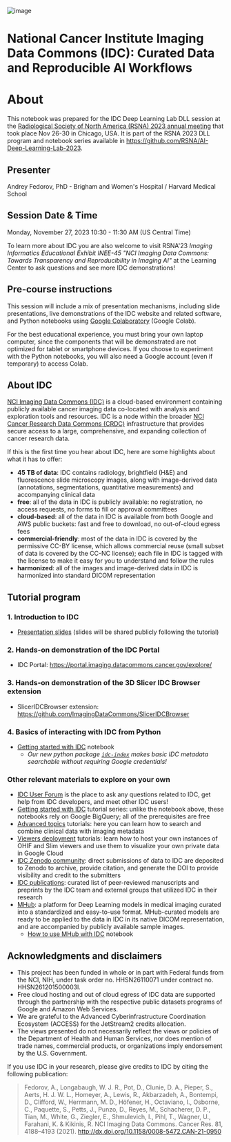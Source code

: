 ![image](https://github.com/ImagingDataCommons/IDC-Tutorials/releases/download/rsna2023/2023RSNA-DLL-IDC_header.png)

# **National Cancer Institute Imaging Data Commons (IDC)**: Curated Data and Reproducible AI Workflows

# About

This notebook was prepared for the IDC Deep Learning Lab DLL session at the [Radiological Society of North America (RSNA) 2023 annual meeting](https://reg.meeting.rsna.org/flow/rsna/rsna23/RSNA2023/page/pre-event-landing-page) that took place Nov 26-30 in Chicago, USA. It is part of the RSNA 2023 DLL program and notebook series available in https://github.com/RSNA/AI-Deep-Learning-Lab-2023.

## Presenter
Andrey Fedorov, PhD - Brigham and Women's Hospital / Harvard Medical School

## Session Date & Time
Monday, November 27, 2023 10:30 - 11:30 AM (US Central Time)

To learn more about IDC you are also welcome to visit RSNA'23 *Imaging Informatics Educational Exhibit INEE-45 "NCI Imaging Data Commons: Towards Transparency and Reproducibility in Imaging AI"* at the Learning Center to ask questions and see more IDC demonstrations!

## Pre-course instructions

This session will include a mix of presentation mechanisms, including slide presentations, live demonstrations of the IDC website and related software, and Python notebooks using [Google Colaboratory](https://colab.research.google.com/) (Google Colab).

For the best educational experience, you must bring your own laptop computer, since the components that will be demonstrated are not optimized for tablet or smartphone devices. If you choose to experiment with the Python notebooks, you will also need a Google account (even if temporary) to access Colab.

## About IDC

[NCI Imaging Data Commons (IDC)](https://imaging.datacommons.cancer.gov) is a cloud-based environment containing publicly available cancer imaging data co-located with analysis and exploration tools and resources. IDC is a node within the broader [NCI Cancer Research Data Commons (CRDC)](https://datacommons.cancer.gov) infrastructure that provides secure access to a large, comprehensive, and expanding collection of cancer research data.

If this is the first time you hear about IDC, here are some highlights about what it has to offer:

* **45 TB of data**: IDC contains radiology, brightfield (H&E) and fluorescence slide microscopy images, along with image-derived data (annotations, segmentations, quantitative measurements) and accompanying clinical data
* **free**: all of the data in IDC is publicly available: no registration, no access requests, no forms to fill or approval committees
* **cloud-based**: all of the data in IDC is available from both Google and AWS public buckets: fast and free to download, no out-of-cloud egress fees
* **commercial-friendly**: most of the data in IDC is covered by the permissive CC-BY license, which allows commercial reuse (small subset of data is covered by the CC-NC license); each file in IDC is tagged with the license to make it easy for you to understand and follow the rules
* **harmonized**: all of the images and image-derived data in IDC is harmonized into standard DICOM representation

## Tutorial program

### 1. Introduction to IDC 

* [Presentation slides](https://tinyurl.com/idc-rsna23) (slides will be shared publicly following the tutorial)


### 2. Hands-on demonstration of the IDC Portal

* IDC Portal: https://portal.imaging.datacommons.cancer.gov/explore/

### 3. Hands-on demonstration of the 3D Slicer IDC Browser extension

* SlicerIDCBrowser extension: https://github.com/ImagingDataCommons/SlicerIDCBrowser

### 4. Basics of interacting with IDC from Python

* [Getting started with IDC](https://github.com/ImagingDataCommons/IDC-Tutorials/blob/master/notebooks/labs/idc_rsna2023.ipynb) notebook
  * _Our new python package [`idc-index`](https://github.com/ImagingDataCommons/idc-index) makes basic IDC metadata searchable without requiring Google credentials!_

### Other relevant materials to explore on your own

* [IDC User Forum](https://discourse.canceridc.dev) is the place to ask any questions related to IDC, get help from IDC developers, and meet other IDC users!
* [Getting started with IDC](https://github.com/ImagingDataCommons/IDC-Tutorials/tree/master/notebooks/getting_started) tutorial series: unlike the notebook above, these notebooks rely on Google BigQuery; all of the prerequisites are free
* [Advanced topics](https://github.com/ImagingDataCommons/IDC-Tutorials/tree/master/notebooks/advanced_topics) tutorials: here you can learn how to search and combine clinical data with imaging metadata
* [Viewers deployment](https://github.com/ImagingDataCommons/IDC-Tutorials/tree/master/notebooks/viewers_deployment) tutorials: learn how to host your own instances of OHIF and Slim viewers and use them to visualize your own private data in Google Cloud
* [IDC Zenodo community](https://zenodo.org/communities/nci-idc): direct submissions of data to IDC are deposited to Zenodo to archive, provide citation, and generate the DOI to provide visibility and credit to the submitters
* [IDC publications](https://learn.canceridc.dev/publications): curated list of peer-reviewed manuscripts and preprints by the IDC team and external groups that utilized IDC in their research
* [MHub](https://mhub.ai/): a platform for Deep Learning models in medical imaging curated into a standardized and easy-to-use format. MHub-curated models are ready to be applied to the data in IDC in its native DICOM representation, and are accompanied by publicly available sample images. 
   * [How to use MHub with IDC](https://github.com/ImagingDataCommons/IDC-Tutorials/blob/master/notebooks/labs/idc_mhub_miccai23.ipynb) notebook


## Acknowledgments and disclaimers

* This project has been funded in whole or in part with Federal funds from the NCI, NIH, under task order no. HHSN26110071 under contract no. HHSN261201500003l.
* Free cloud hosting and out of cloud egress of IDC data are supported through the partnership with the respective public datasets programs of Google and Amazon Web Services.
* We are grateful to the Advanced Cyberinfrastructure Coordination Ecosystem (ACCESS) for the JetStream2 credits allocation.
* The views presented do not necessarily reflect the views or policies of the Department of Health and Human Services, nor does mention of trade names, commercial products, or organizations imply endorsement by the U.S. Government.


If you use IDC in your research, please give credits to IDC by citing the following publication:

> Fedorov, A., Longabaugh, W. J. R., Pot, D., Clunie, D. A., Pieper, S., Aerts, H. J. W. L., Homeyer, A., Lewis, R., Akbarzadeh, A., Bontempi, D., Clifford, W., Herrmann, M. D., Höfener, H., Octaviano, I., Osborne, C., Paquette, S., Petts, J., Punzo, D., Reyes, M., Schacherer, D. P., Tian, M., White, G., Ziegler, E., Shmulevich, I., Pihl, T., Wagner, U., Farahani, K. & Kikinis, R. NCI Imaging Data Commons. Cancer Res. 81, 4188–4193 (2021). http://dx.doi.org/10.1158/0008-5472.CAN-21-0950
